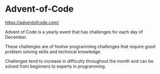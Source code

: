 # Advent-of-Code
https://adventofcode.com/

Advent of Code is a yearly event that has challenges for each day
of December.

These challenges are of festive programming challenges that 
require good problem solving skills and technical knowledge.

Challenges tend to increase in difficulty throughout the month
and can be solved from beginners to experts in programming.
